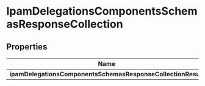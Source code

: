 # IpamDelegationsComponentsSchemasResponseCollection

## Properties
Name | Type | Description | Notes
------------ | ------------- | ------------- | -------------
**ipamDelegationsComponentsSchemasResponseCollectionResult** | [**List&lt;IpamDelegations&gt;**](IpamDelegations.md) |  |  [optional]
